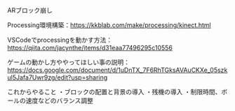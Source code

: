 ARブロック崩し

Processing環境構築：https://kkblab.com/make/processing/kinect.html

VSCodeでprocessingを動かす方法：https://qiita.com/jacynthe/items/d31eaa77496295c10556

ゲームの動かし方ややってほしい事の説明：https://docs.google.com/document/d/1uDnTX_7F6RhTGksAVAuCKXe_05szkul5Jafa7Uwr9zg/edit?usp=sharing

これからやること
・ブロックの配置と背景の導入
・残機の導入
・制限時間、ボールの速度などのバランス調整